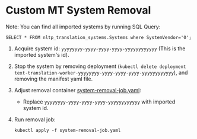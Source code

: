 # Custom MT System Removal

Note: You can find all imported systems by running SQL Query:

```
SELECT * FROM nltp_translation_systems.Systems where SystemVendor='0';
```

1. Acquire system id: `yyyyyyyy-yyyy-yyyy-yyyy-yyyyyyyyyyyy` (This is the imported system's id).
2. Stop the system by removing deployment (`kubectl delete deployment text-translation-worker-yyyyyyyy-yyyy-yyyy-yyyy-yyyyyyyyyyyy`), and removing the manifest yaml file.
3. Adjust removal container [system-removal-job.yaml](../../system-import/system-removal-job.yaml):
   * Replace `yyyyyyyy-yyyy-yyyy-yyyy-yyyyyyyyyyyy` with imported system id.
4.  Run removal job:

    ```
    kubectl apply -f system-removal-job.yaml
    ```
